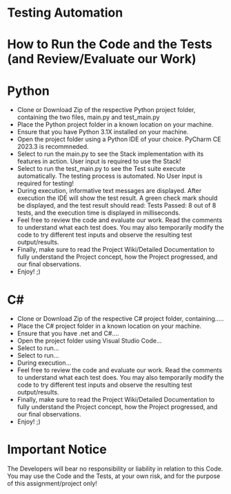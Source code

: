 # Testing Automation

# How to Run the Code and the Tests (and Review/Evaluate our Work)

# Python
- Clone or Download Zip of the respective Python project folder, containing the two files, main.py and test_main.py
- Place the Python project folder in a known location on your machine.
- Ensure that you have Python 3.1X installed on your machine.
- Open the project folder using a Python IDE of your choice. PyCharm CE 2023.3 is recommneded. 
- Select to run the main.py to see the Stack implementation with its features in action. User input is required to use the Stack!
- Select to run the test_main.py to see the Test suite execute automatically. The testing process is automated. No User input is required for testing!
- During execution, informative text messages are displayed. After execution the IDE will show the test result. A green check mark should be displayed, and the test result should read: Tests Passed: 8 out of 8 tests, and the execution time is displayed in milliseconds.
- Feel free to review the code and evaluate our work. Read the comments to understand what each test does. You may also temporarily modify the code to try different test inputs and observe the resulting test output/results.
- Finally, make sure to read the Project Wiki/Detailed Documentation to fully understand the Project concept, how the Project progressed, and our final observations.
- Enjoy! ;)


# C#
- Clone or Download Zip of the respective C# project folder, containing.....
- Place the C# project folder in a known location on your machine.
- Ensure that you have .net and C#....
- Open the project folder using Visual Studio Code...
- Select to run...
- Select to run...
- During execution...
- Feel free to review the code and evaluate our work. Read the comments to understand what each test does. You may also temporarily modify the code to try different test inputs and observe the resulting test output/results.
- Finally, make sure to read the Project Wiki/Detailed Documentation to fully understand the Project concept, how the Project progressed, and our final observations.
- Enjoy! ;)


# Important Notice
The Developers will bear no responsibility or liability in relation to this Code.
You may use the Code and the Tests, at your own risk, and for the purpose of this assignment/project only!


